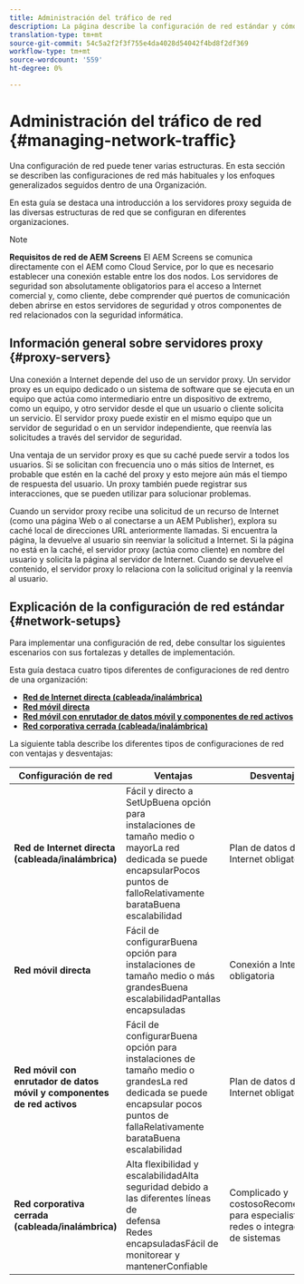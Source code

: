 ```yaml
---
title: Administración del tráfico de red
description: La página describe la configuración de red estándar y cómo administrar el tráfico de red.
translation-type: tm+mt
source-git-commit: 54c5a2f2f3f755e4da4028d54042f4bd8f2df369
workflow-type: tm+mt
source-wordcount: '559'
ht-degree: 0%

---
```



# Administración del tráfico de red {#managing-network-traffic}

Una configuración de red puede tener varias estructuras. En esta sección se describen las configuraciones de red más habituales y los enfoques generalizados seguidos dentro de una Organización.

En esta guía se destaca una introducción a los servidores proxy seguida de las diversas estructuras de red que se configuran en diferentes organizaciones.

>[!NOTE]
>**Requisitos de red de AEM Screens**
>El AEM Screens se comunica directamente con el AEM como Cloud Service, por lo que es necesario establecer una conexión estable entre los dos nodos. Los servidores de seguridad son absolutamente obligatorios para el acceso a Internet comercial y, como cliente, debe comprender qué puertos de comunicación deben abrirse en estos servidores de seguridad y otros componentes de red relacionados con la seguridad informática.

## Información general sobre servidores proxy {#proxy-servers}

Una conexión a Internet depende del uso de un servidor proxy. Un servidor proxy es un equipo dedicado o un sistema de software que se ejecuta en un equipo que actúa como intermediario entre un dispositivo de extremo, como un equipo, y otro servidor desde el que un usuario o cliente solicita un servicio. El servidor proxy puede existir en el mismo equipo que un servidor de seguridad o en un servidor independiente, que reenvía las solicitudes a través del servidor de seguridad.

Una ventaja de un servidor proxy es que su caché puede servir a todos los usuarios. Si se solicitan con frecuencia uno o más sitios de Internet, es probable que estén en la caché del proxy y esto mejore aún más el tiempo de respuesta del usuario. Un proxy también puede registrar sus interacciones, que se pueden utilizar para solucionar problemas.

Cuando un servidor proxy recibe una solicitud de un recurso de Internet (como una página Web o al conectarse a un AEM Publisher), explora su caché local de direcciones URL anteriormente llamadas. Si encuentra la página, la devuelve al usuario sin reenviar la solicitud a Internet. Si la página no está en la caché, el servidor proxy (actúa como cliente) en nombre del usuario y solicita la página al servidor de Internet. Cuando se devuelve el contenido, el servidor proxy lo relaciona con la solicitud original y la reenvía al usuario.

## Explicación de la configuración de red estándar {#network-setups}

Para implementar una configuración de red, debe consultar los siguientes escenarios con sus fortalezas y detalles de implementación.

Esta guía destaca cuatro tipos diferentes de configuraciones de red dentro de una organización:

* **[Red de Internet directa (cableada/inalámbrica)](/help/using/direct-internet-network.md)**
* **[Red móvil directa](/help/using/mobile-network.md)**
* **[Red móvil con enrutador de datos móvil y componentes de red activos](/help/using/mobile-network-router.md)**
* **[Red corporativa cerrada (cableada/inalámbrica)](/help/using/enclosed-corporate-network.md)**

La siguiente tabla describe los diferentes tipos de configuraciones de red con ventajas y desventajas:

| Configuración de red | Ventajas | Desventajas |
|--- |--- |--- |
| **Red de Internet directa (cableada/inalámbrica)** | Fácil y directo a<br>SetUpBuena opción para<br>instalaciones de tamaño medio o mayorLa red dedicada se puede<br>encapsularPocos puntos de<br>falloRelativamente<br>barataBuena escalabilidad | Plan de datos de Internet obligatorio |
| **Red móvil directa** | Fácil de<br>configurarBuena opción para<br>instalaciones de tamaño medio o más grandesBuena<br>escalabilidadPantallas encapsuladas | Conexión a Internet obligatoria |
| **Red móvil con enrutador de datos móvil y componentes de red activos** | Fácil de<br>configurarBuena opción para<br>instalaciones de tamaño medio o grandesLa red dedicada se puede<br>encapsular pocos puntos de<br>fallaRelativamente<br>barataBuena escalabilidad | Plan de datos de Internet obligatorio |
| **Red corporativa cerrada (cableada/inalámbrica)** | Alta flexibilidad y<br>escalabilidadAlta seguridad debido a las diferentes líneas de<br>defensa<br>Redes encapsuladasFácil de monitorear y<br>mantenerConfiable | Complicado y<br>costosoRecomendado para especialistas en redes o integradores de sistemas |
